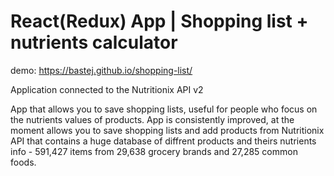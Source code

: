 # React(Redux) App | Shopping list + nutrients calculator

demo: https://bastej.github.io/shopping-list/

Application connected to the Nutritionix API v2

App that allows you to save shopping lists, useful for people who focus on the nutrients values of products. App is consistently improved, at the moment allows you to save shopping lists and add products from Nutritionix API that contains a huge database of diffrent products and theirs nutrients info - 591,427 items from 29,638 grocery brands and 27,285 common foods.
